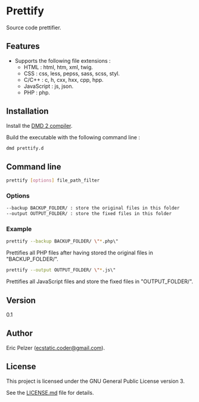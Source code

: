 # Prettify

Source code prettifier.

## Features

* Supports the following file extensions :
  * HTML : html, htm, xml, twig.
  * CSS : css, less, pepss, sass, scss, styl.
  * C/C++ : c, h, cxx, hxx, cpp, hpp.
  * JavaScript : js, json.
  * PHP : php.

## Installation

Install the [DMD 2 compiler](https://dlang.org/download.html).

Build the executable with the following command line :

```bash
dmd prettify.d
```

## Command line

```bash
prettify [options] file_path_filter
```

### Options

```bash
--backup BACKUP_FOLDER/ : store the original files in this folder
--output OUTPUT_FOLDER/ : store the fixed files in this folder
```

### Example

```bash
prettify --backup BACKUP_FOLDER/ \"*.php\"
```

Prettifies all PHP files after having stored the original files in "BACKUP_FOLDER/".

```bash
prettify --output OUTPUT_FOLDER/ \"*.js\"
```

Prettifies all JavaScript files and store the fixed files in "OUTPUT_FOLDER/".

## Version

0.1

## Author

Eric Pelzer (ecstatic.coder@gmail.com).

## License

This project is licensed under the GNU General Public License version 3.

See the [LICENSE.md](LICENSE.md) file for details.
